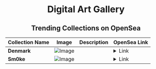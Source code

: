 <div align="center">

# Digital Art Gallery

## Trending Collections on OpenSea

| Collection Name                       | Image                                                                                     | Description                       | OpenSea Link                                                                                          |
|---------------------------------------|-------------------------------------------------------------------------------------------|-----------------------------------|--------------------------------------------------------------------------------------------------------|
| **Denmark** | ![Image](https://i.seadn.io/s/raw/files/5a96c07b0d5891f2f3e376021a20730d.jpg?w=500&auto=format?w=200&auto=format) |  | <details><summary>Link</summary>[Denmark](https://opensea.io/collection/denmark-18)</details> |
| **Sm0ke** | ![Image](https://i.seadn.io/s/raw/files/805830d50180ee6a51c8687d1228e032.jpg?w=500&auto=format?w=200&auto=format) |  | <details><summary>Link</summary>[Sm0ke](https://opensea.io/collection/sm0ke-88)</details> |

</div>
